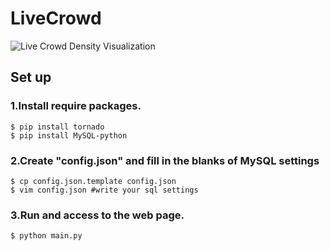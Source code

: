 LiveCrowd
===========

![Live Crowd Density Visualization](https://dl.dropboxusercontent.com/u/12208857/img/live_crowd_ss.png)

## Set up

### 1.Install require packages.

    $ pip install tornado
    $ pip install MySQL-python

### 2.Create "config.json" and fill in the blanks of MySQL settings

    $ cp config.json.template config.json
    $ vim config.json #write your sql settings

### 3.Run and access to the web page.

    $ python main.py

